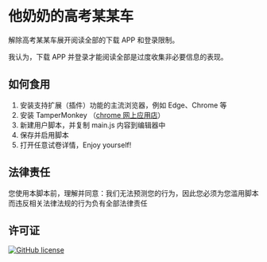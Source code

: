 # 他奶奶的高考某某车

解除高考某某车展开阅读全部的下载 APP 和登录限制。

我认为，下载 APP 并登录才能阅读全部是过度收集非必要信息的表现。

## 如何食用

1. 安装支持扩展（插件）功能的主流浏览器，例如 Edge、Chrome 等
2. 安装 TamperMonkey （[chrome 网上应用店](https://chrome.google.com/webstore/detail/tampermonkey/dhdgffkkebhmkfjojejmpbldmpobfkfo)）
3. 新建用户脚本，并复制 main.js 内容到编辑器中
4. 保存并启用脚本
5. 打开任意试卷详情，Enjoy yourself!

## 法律责任

您使用本脚本前，理解并同意：我们无法预测您的行为，因此您必须为您滥用脚本而违反相关法律法规的行为负有全部法律责任

## 许可证

[![GitHub license](https://img.shields.io/github/license/qianjunakasumi/FuckGKZTC?style=for-the-badge)](https://github.com/qianjunakasumi/FuckGKZTC/blob/main/LICENSE)
